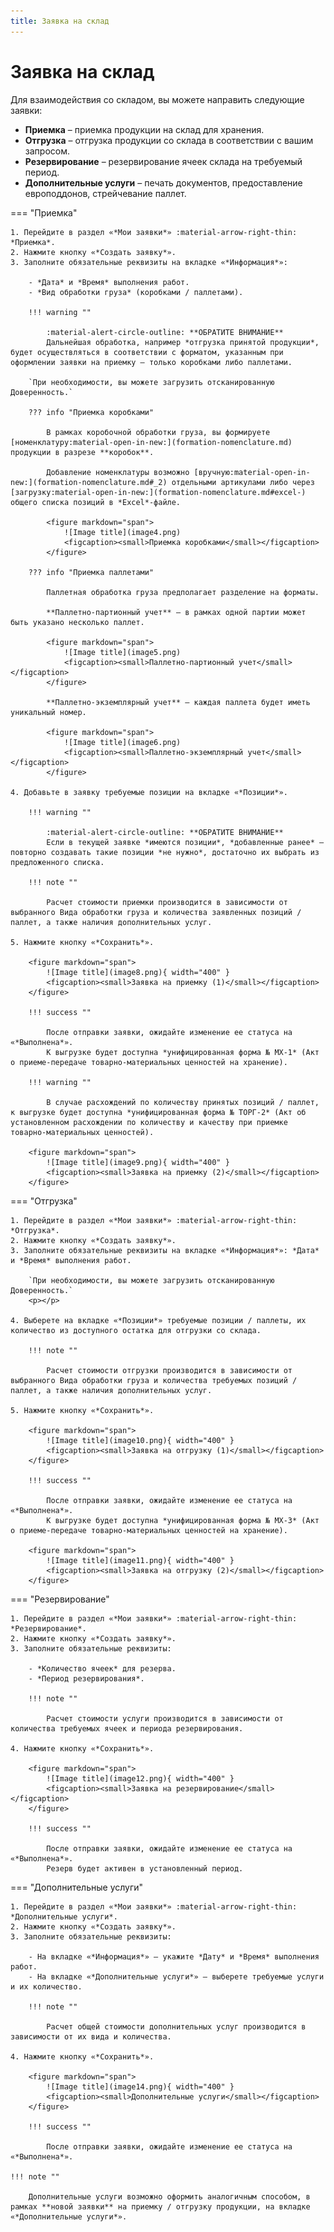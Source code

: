 ```yaml
---
title: Заявка на склад
---
```


<!-- Google tag (gtag.js) -->
<script async src="https://www.googletagmanager.com/gtag/js?id=G-FYVP33C6EY"></script>
<script>
  window.dataLayer = window.dataLayer || [];
  function gtag(){dataLayer.push(arguments);}
  gtag('js', new Date());

  gtag('config', 'G-FYVP33C6EY');
</script>

<!-- Yandex.Metrika counter -->
<script type="text/javascript">
    (function(m,e,t,r,i,k,a){
        m[i]=m[i]||function(){(m[i].a=m[i].a||[]).push(arguments)};
        m[i].l=1*new Date();
        for (var j = 0; j < document.scripts.length; j++) {if (document.scripts[j].src === r) { return; }}
        k=e.createElement(t),a=e.getElementsByTagName[t](0),k.async=1,k.src=r,a.parentNode.insertBefore(k,a)
    })(window, document,'script','https://mc.yandex.ru/metrika/tag.js', 'ym');

    ym(103210143, 'init', {webvisor:true, clickmap:true, accurateTrackBounce:true, trackLinks:true});
</script>
<noscript><div><img src="https://mc.yandex.ru/watch/103210143" style="position:absolute; left:-9999px;" alt="" /></div></noscript>
<!-- /Yandex.Metrika counter -->

# Заявка на склад

Для взаимодействия со складом, вы можете направить следующие заявки:

- **Приемка** – приемка продукции на склад для хранения.
- **Отгрузка** – отгрузка продукции со склада в соответствии с вашим запросом.
- **Резервирование** – резервирование ячеек склада на требуемый период.
- **Дополнительные услуги** – печать документов, предоставление европоддонов, стрейчевание паллет.

=== "Приемка"

    1. Перейдите в раздел «*Мои заявки*» :material-arrow-right-thin: *Приемка*.
    2. Нажмите кнопку «*Создать заявку*».
    3. Заполните обязательные реквизиты на вкладке «*Информация*»:
    
        - *Дата* и *Время* выполнения работ.
        - *Вид обработки груза* (коробками / паллетами).
        
        !!! warning ""

            :material-alert-circle-outline: **ОБРАТИТЕ ВНИМАНИЕ**  
            Дальнейшая обработка, например *отгрузка принятой продукции*, будет осуществляться в соответствии с форматом, указанным при оформлении заявки на приемку – только коробками либо паллетами.

        `При необходимости, вы можете загрузить отсканированную Доверенность.`
        
        ??? info "Приемка коробками"
            
            В рамках коробочной обработки груза, вы формируете [номенклатуру:material-open-in-new:](formation-nomenclature.md) продукции в разрезе **коробок**.  

            Добавление номенклатуры возможно [вручную:material-open-in-new:](formation-nomenclature.md#_2) отдельными артикулами либо через [загрузку:material-open-in-new:](formation-nomenclature.md#excel-) общего списка позиций в *Excel*-файле.

            <figure markdown="span">
                ![Image title](image4.png)
                <figcaption><small>Приемка коробками</small></figcaption>
            </figure>

        ??? info "Приемка паллетами"
            
            Паллетная обработка груза предполагает разделение на форматы.

            **Паллетно-партионный учет** – в рамках одной партии может быть указано несколько паллет.

            <figure markdown="span">
                ![Image title](image5.png)
                <figcaption><small>Паллетно-партионный учет</small></figcaption>
            </figure>

            **Паллетно-экземплярный учет** – каждая паллета будет иметь уникальный номер.

            <figure markdown="span">
                ![Image title](image6.png)
                <figcaption><small>Паллетно-экземплярный учет</small></figcaption>
            </figure>
        
    4. Добавьте в заявку требуемые позиции на вкладке «*Позиции*».  
    
        !!! warning ""

            :material-alert-circle-outline: **ОБРАТИТЕ ВНИМАНИЕ**  
            Если в текущей заявке *имеются позиции*, *добавленные ранее* – повторно создавать такие позиции *не нужно*, достаточно их выбрать из предложенного списка.
        
        !!! note ""

            Расчет стоимости приемки производится в зависимости от выбранного Вида обработки груза и количества заявленных позиций / паллет, а также наличия дополнительных услуг.

    5. Нажмите кнопку «*Сохранить*».

        <figure markdown="span">
            ![Image title](image8.png){ width="400" }
            <figcaption><small>Заявка на приемку (1)</small></figcaption>
        </figure>

        !!! success ""
        
            После отправки заявки, ожидайте изменение ее статуса на «*Выполнена*».  
            К выгрузке будет доступна *унифицированная форма № МХ-1* (Акт о приеме-передаче товарно-материальных ценностей на хранение).

        !!! warning ""
        
            В случае расхождений по количеству принятых позиций / паллет, к выгрузке будет доступна *унифицированная форма № ТОРГ-2* (Акт об установленном расхождении по количеству и качеству при приемке товарно-материальных ценностей).
        
        <figure markdown="span">
            ![Image title](image9.png){ width="400" }
            <figcaption><small>Заявка на приемку (2)</small></figcaption>
        </figure>

=== "Отгрузка"

    1. Перейдите в раздел «*Мои заявки*» :material-arrow-right-thin: *Отгрузка*.
    2. Нажмите кнопку «*Создать заявку*».
    3. Заполните обязательные реквизиты на вкладке «*Информация*»: *Дата* и *Время* выполнения работ.

        `При необходимости, вы можете загрузить отсканированную Доверенность.`
        <p></p>

    4. Выберете на вкладке «*Позиции*» требуемые позиции / паллеты, их количество из доступного остатка для отгрузки со склада.

        !!! note ""

            Расчет стоимости отгрузки производится в зависимости от выбранного Вида обработки груза и количества требуемых позиций / паллет, а также наличия дополнительных услуг.

    5. Нажмите кнопку «*Сохранить*».

        <figure markdown="span">
            ![Image title](image10.png){ width="400" }
            <figcaption><small>Заявка на отгрузку (1)</small></figcaption>
        </figure>

        !!! success ""

            После отправки заявки, ожидайте изменение ее статуса на «*Выполнена*».  
            К выгрузке будет доступна *унифицированная форма № МХ-3* (Акт о приеме-передаче товарно-материальных ценностей на хранение).
        
        <figure markdown="span">
            ![Image title](image11.png){ width="400" }
            <figcaption><small>Заявка на отгрузку (2)</small></figcaption>
        </figure>

=== "Резервирование"

    1. Перейдите в раздел «*Мои заявки*» :material-arrow-right-thin: *Резервирование*.
    2. Нажмите кнопку «*Создать заявку*».
    3. Заполните обязательные реквизиты:

        - *Количество ячеек* для резерва.
        - *Период резервирования*.

        !!! note ""
        
            Расчет стоимости услуги производится в зависимости от количества требуемых ячеек и периода резервирования.

    4. Нажмите кнопку «*Сохранить*».

        <figure markdown="span">
            ![Image title](image12.png){ width="400" }
            <figcaption><small>Заявка на резервирование</small></figcaption>
        </figure>

        !!! success ""

            После отправки заявки, ожидайте изменение ее статуса на «*Выполнена*».  
            Резерв будет активен в установленный период.

=== "Дополнительные услуги"

    1. Перейдите в раздел «*Мои заявки*» :material-arrow-right-thin: *Дополнительные услуги*.
    2. Нажмите кнопку «*Создать заявку*».
    3. Заполните обязательные реквизиты:

        - На вкладке «*Информация*» – укажите *Дату* и *Время* выполнения работ.
        - На вкладке «*Дополнительные услуги*» – выберете требуемые услуги и их количество.

        !!! note ""
        
            Расчет общей стоимости дополнительных услуг производится в зависимости от их вида и количества.

    4. Нажмите кнопку «*Сохранить*».

        <figure markdown="span">
            ![Image title](image14.png){ width="400" }
            <figcaption><small>Дополнительные услуги</small></figcaption>
        </figure>

        !!! success ""

            После отправки заявки, ожидайте изменение ее статуса на «*Выполнена*».

    !!! note ""
    
        Дополнительные услуги возможно оформить аналогичным способом, в рамках **новой заявки** на приемку / отгрузку продукции, на вкладке «*Дополнительные услуги*».
